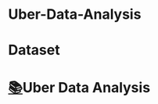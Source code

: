 # Uber-Data-Analysis
# Dataset
# [:books:](https://drive.google.com/drive/folders/1_xhCkIzTsliu-mbFDO9D-lW4TL-RbJ70?usp=sharing)Uber Data Analysis
